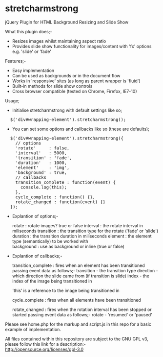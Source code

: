 stretcharmstrong
================

jQuery Plugin for HTML Background Resizing and Slide Show

What this plugin does;-

- Resizes images whilst maintaining aspect ratio
- Provides slide show functionality for images/content with 'fx' options e.g. 'slide' or 'fade'

Features;-

- Easy implementation
- Can be used as backgrounds or in the document flow
- Works in 'responsive' sites (as long as parent wrapper is 'fluid')
- Built-in methods for slide show controls
- Cross browser compatible (tested on Chrome, Firefox, IE7-10)

Usage;

- Initialise stretcharmstrong with default settings like so;

<pre>
  $('div#wrapping-element').stretcharmstrong();
</pre>

- You can set some options and callbacks like so (these are defaults);
<pre>
  $('div#wrapping-element').stretcharmstrong({
    // options
    'rotate'     : false,                             
    'interval'   : 5000,                              
    'transition' : 'fade',                            
    'duration'   : 1000,                              
    'element'    : 'img',                             
    'background' : true,                              
    // callbacks
    transition_complete : function(event) {
      console.log(this);                                  
    },                                                                   
    cycle_complete : function() {},
    rotate_changed : function(event) {}    
  });
</pre>

- Explantion of options;- 
 
  rotate     : rotate images? true or false 
  interval   : the rotate interval in miliseconds 
  transition : the transition type for the rotate ('fade' or 'slide') 
  duration   : the transition duration in miliseconds 
  element    : the element type (semantically) to be worked with  
  background : use as background or inline (true or false) 
 
- Explantion of callbacks;- 
 
  transition_complete : fires when an element has been transitioned passing event data as follows;- 
    transition - the transition type 
    direction  - which direction the slide came from (if transition is slide) 
    index      - the index of the image being transitioned in 
     
    'this' is a reference to the image being transitioned in 
      
  cycle_complete : fires when all elements have been transitioned  
   
  rotate_changed : fires when the rotation interval has been stopped or started passing event data as follows;- 
    rotate - 'resumed' or 'paused' 

Please see home.php for the markup and script.js in this repo for a basic example of implementation.

All files contained within this repository are subject to the GNU GPL v3, please follow this link for a description:-
http://opensource.org/licenses/gpl-3.0


  

